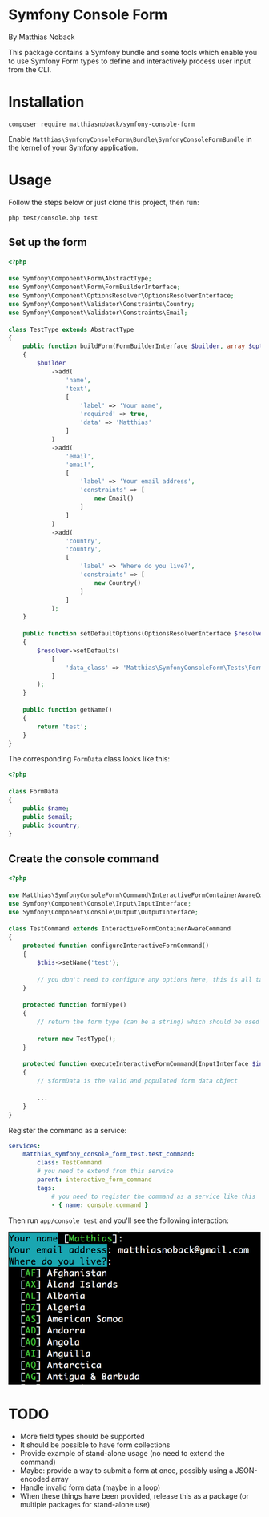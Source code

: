 # Symfony Console Form

By Matthias Noback

This package contains a Symfony bundle and some tools which enable you to use Symfony Form types to define and
interactively process user input from the CLI.

# Installation

    composer require matthiasnoback/symfony-console-form

Enable `Matthias\SymfonyConsoleForm\Bundle\SymfonyConsoleFormBundle` in the kernel of your Symfony application.

# Usage

Follow the steps below or just clone this project, then run:

    php test/console.php test

## Set up the form

```php
<?php

use Symfony\Component\Form\AbstractType;
use Symfony\Component\Form\FormBuilderInterface;
use Symfony\Component\OptionsResolver\OptionsResolverInterface;
use Symfony\Component\Validator\Constraints\Country;
use Symfony\Component\Validator\Constraints\Email;

class TestType extends AbstractType
{
    public function buildForm(FormBuilderInterface $builder, array $options)
    {
        $builder
            ->add(
                'name',
                'text',
                [
                    'label' => 'Your name',
                    'required' => true,
                    'data' => 'Matthias'
                ]
            )
            ->add(
                'email',
                'email',
                [
                    'label' => 'Your email address',
                    'constraints' => [
                        new Email()
                    ]
                ]
            )
            ->add(
                'country',
                'country',
                [
                    'label' => 'Where do you live?',
                    'constraints' => [
                        new Country()
                    ]
                ]
            );
    }

    public function setDefaultOptions(OptionsResolverInterface $resolver)
    {
        $resolver->setDefaults(
            [
                'data_class' => 'Matthias\SymfonyConsoleForm\Tests\FormData'
            ]
        );
    }

    public function getName()
    {
        return 'test';
    }
}
```

The corresponding `FormData` class looks like this:

```php
<?php

class FormData
{
    public $name;
    public $email;
    public $country;
}
```

## Create the console command

```php
<?php

use Matthias\SymfonyConsoleForm\Command\InteractiveFormContainerAwareCommand;
use Symfony\Component\Console\Input\InputInterface;
use Symfony\Component\Console\Output\OutputInterface;

class TestCommand extends InteractiveFormContainerAwareCommand
{
    protected function configureInteractiveFormCommand()
    {
        $this->setName('test');

        // you don't need to configure any options here, this is all taken care of
    }

    protected function formType()
    {
        // return the form type (can be a string) which should be used for interaction with the user

        return new TestType();
    }

    protected function executeInteractiveFormCommand(InputInterface $input, OutputInterface $output, $formData)
    {
        // $formData is the valid and populated form data object

        ...
    }
}
```

Register the command as a service:

```yaml
services:
    matthias_symfony_console_form_test.test_command:
        class: TestCommand
        # you need to extend from this service
        parent: interactive_form_command
        tags:
            # you need to register the command as a service like this
            - { name: console.command }
```

Then run `app/console test` and you'll see the following interaction:

![](doc/interaction.png)

# TODO

- More field types should be supported
- It should be possible to have form collections
- Provide example of stand-alone usage (no need to extend the command)
- Maybe: provide a way to submit a form at once, possibly using a JSON-encoded array
- Handle invalid form data (maybe in a loop)
- When these things have been provided, release this as a package (or multiple packages for stand-alone use)
